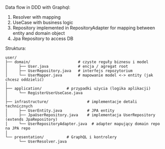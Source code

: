 Data flow in DDD with Graphql:

1. Resolver with mapping
2. UseCase with business logic
3. Repository implemented in RepositoryAdapter for mapping between entity and domain object
4. Jpa Repository to access DB

Struktura: 
```
user/
├── domain/                     # czyste reguły biznesu i model
│     ├── User.java             # encja / agregat root
│     ├── UserRepository.java   # interfejs repozytorium
│     └── UserMapper.java       # mapowanie model <-> entity (jak chcesz oddzielić)
│
├── application/           # przypadki użycia (logika aplikacji)
│     └── RegisterUserUseCase.java  
│
├── infrastructure/                 # implementacje detali technicznych
│     ├── UserEntity.java           # JPA entity
│     ├── JpaUserRepository.java    # implementacja UserRepository (extends JpaRepository)
│     └── UserRepositoryAdapter.java  # adapter mapujący domain repo na JPA repo
│
└── presentation/          # GraphQL i kontrolery
      └── UserResolver.java
```